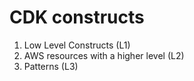 # CDK constructs

1. Low Level Constructs (L1)
2. AWS resources with a higher level (L2)
3. Patterns (L3)
